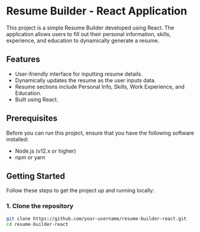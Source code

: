 # Resume Builder - React Application

This project is a simple Resume Builder developed using React. The application allows users to fill out their personal information, skills, experience, and education to dynamically generate a resume.

## Features

- User-friendly interface for inputting resume details.
- Dynamically updates the resume as the user inputs data.
- Resume sections include Personal Info, Skills, Work Experience, and Education.
- Built using React.

## Prerequisites

Before you can run this project, ensure that you have the following software installed:

- Node.js (v12.x or higher)
- npm or yarn

## Getting Started

Follow these steps to get the project up and running locally:

### 1. Clone the repository

```bash
git clone https://github.com/your-username/resume-builder-react.git
cd resume-builder-react
